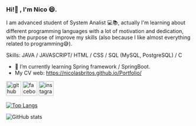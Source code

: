 ### Hi!👋 , I'm Nico 😄. 
I am advanced student of System Analist 💻📚, actually I'm learning about different programming languages with a lot of motivation and dedication, with the purpose of improve my skills (also because I like almost everything related to programming😅).

Skills: JAVA  / JAVASCRIPT/ HTML / CSS / SQL (MySQL, PostgreSQL) / C

- 🌱 I’m currently learning Spring framework / SpringBoot. 
- My CV web: https://nicolasbritos.github.io/Portfolio/


[<img src='https://cdn.jsdelivr.net/npm/simple-icons@3.0.1/icons/github.svg' alt='github' height='40'>](https://github.com/NicolasBritos)  [<img src='https://cdn.jsdelivr.net/npm/simple-icons@3.0.1/icons/facebook.svg' alt='facebook' height='40'>](https://www.facebook.com/niico.britos)  [<img src='https://cdn.jsdelivr.net/npm/simple-icons@3.0.1/icons/instagram.svg' alt='instagram' height='40'>](https://www.instagram.com/nicobritoss/)  

[![Top Langs](https://github-readme-stats.vercel.app/api/top-langs/?username=NicolasBritos)](https://github.com/anuraghazra/github-readme-stats)

![GitHub stats](https://github-readme-stats.vercel.app/api?username=NicolasBritos&show_icons=true)  
